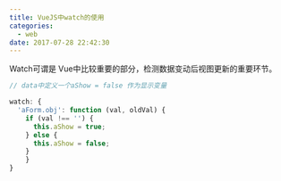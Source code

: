 ```yaml
---
title: VueJS中watch的使用
categories:
  - web
date: 2017-07-28 22:42:30
---
```

Watch可谓是 Vue中比较重要的部分，检测数据变动后视图更新的重要环节。
```js
// data中定义一个aShow = false 作为显示变量

watch: {
  'aForm.obj': function (val, oldVal) {
    if (val !== '') {
      this.aShow = true;
    } else {
      this.aShow = false;
    }
	}
}
```
